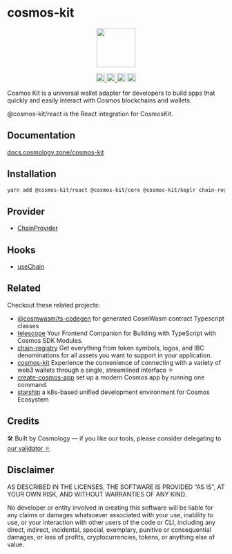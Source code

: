 # cosmos-kit

<p align="center" width="100%">
    <img height="90" src="https://user-images.githubusercontent.com/545047/190171432-5526db8f-9952-45ce-a745-bea4302f912b.svg" />
</p>

<p align="center" width="100%">
  <a href="https://github.com/hyperweb-io/cosmos-kit/actions/workflows/run-tests.yml">
    <img height="20" src="https://github.com/hyperweb-io/cosmos-kit/actions/workflows/run-tests.yml/badge.svg" />
  </a>
  <a href="https://www.npmjs.com/package/@cosmos-kit/react">
    <img height="20" src="https://img.shields.io/npm/dt/@cosmos-kit/react" />
  </a>
   <a href="https://github.com/hyperweb-io/cosmos-kit/blob/main/packages/core/LICENSE"><img height="20" src="https://img.shields.io/badge/license-BSD%203--Clause%20Clear-blue.svg"></a>
   <a href="https://www.npmjs.com/package/@cosmos-kit/react"><img height="20" src="https://img.shields.io/github/package-json/v/hyperweb-io/cosmos-kit?filename=packages%2Freact%2Fpackage.json"></a>
</p>

Cosmos Kit is a universal wallet adapter for developers to build apps that quickly and easily interact with Cosmos blockchains and wallets.

@cosmos-kit/react is the React integration for CosmosKit.

## Documentation

[docs.cosmology.zone/cosmos-kit](https://docs.cosmology.zone/cosmos-kit)

## Installation

```sh
yarn add @cosmos-kit/react @cosmos-kit/core @cosmos-kit/keplr chain-registry
```

## Provider

- [ChainProvider](https://docs.cosmology.zone/cosmos-kit/provider/chain-provider)

## Hooks

- [useChain](https://docs.cosmology.zone/cosmos-kit/hooks/use-chain)

## Related

Checkout these related projects:

* [@cosmwasm/ts-codegen](https://github.com/CosmWasm/ts-codegen) for generated CosmWasm contract Typescript classes
* [telescope](https://github.com/hyperweb-io/telescope) Your Frontend Companion for Building with TypeScript with Cosmos SDK Modules.
* [chain-registry](https://github.com/hyperweb-io/chain-registry) Get everything from token symbols, logos, and IBC denominations for all assets you want to support in your application.
* [cosmos-kit](https://github.com/hyperweb-io/cosmos-kit) Experience the convenience of connecting with a variety of web3 wallets through a single, streamlined interface ⚛️
* [create-cosmos-app](https://github.com/hyperweb-io/create-cosmos-app) set up a modern Cosmos app by running one command.
* [starship](https://github.com/hyperweb-io/starship) a k8s-based unified development environment for Cosmos Ecosystem

## Credits

🛠 Built by Cosmology — if you like our tools, please consider delegating to [our validator ⚛️](https://cosmology.zone/validator)

## Disclaimer

AS DESCRIBED IN THE LICENSES, THE SOFTWARE IS PROVIDED “AS IS”, AT YOUR OWN RISK, AND WITHOUT WARRANTIES OF ANY KIND.

No developer or entity involved in creating this software will be liable for any claims or damages whatsoever associated with your use, inability to use, or your interaction with other users of the code or CLI, including any direct, indirect, incidental, special, exemplary, punitive or consequential damages, or loss of profits, cryptocurrencies, tokens, or anything else of value.